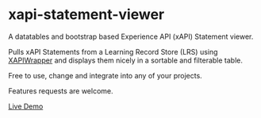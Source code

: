 # xapi-statement-viewer
A datatables and bootstrap based Experience API (xAPI) Statement viewer.

Pulls xAPI Statements from a Learning Record Store (LRS) using [XAPIWrapper](https://github.com/adlnet/XAPIWrapper) and displays them nicely in a sortable and filterable table.

Free to use, change and integrate into any of your projects.

Features requests are welcome.

[Live Demo](http://adlnet.github.io/xapi-statement-viewer)
